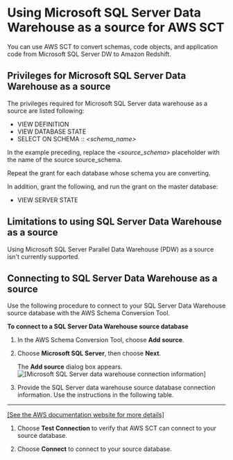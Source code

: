 # Using Microsoft SQL Server Data Warehouse as a source for AWS SCT<a name="CHAP_Source.SQLServerDW"></a>

You can use AWS SCT to convert schemas, code objects, and application code from Microsoft SQL Server DW to Amazon Redshift\. 

## Privileges for Microsoft SQL Server Data Warehouse as a source<a name="CHAP_Source.SQLServerDW.Permissions"></a>

The privileges required for Microsoft SQL Server data warehouse as a source are listed following: 
+ VIEW DEFINITION 
+ VIEW DATABASE STATE 
+ SELECT ON SCHEMA :: *<schema\_name>* 

In the example preceding, replace the *<source\_schema>* placeholder with the name of the source source\_schema\.

Repeat the grant for each database whose schema you are converting\. 

In addition, grant the following, and run the grant on the master database: 
+ VIEW SERVER STATE 

## Limitations to using SQL Server Data Warehouse as a source<a name="CHAP_Source.SQLServerDW.Limitations"></a>

Using Microsoft SQL Server Parallel Data Warehouse \(PDW\) as a source isn't currently supported\.

## Connecting to SQL Server Data Warehouse as a source<a name="CHAP_Source.SQLServerDW.Connecting"></a>

Use the following procedure to connect to your SQL Server Data Warehouse source database with the AWS Schema Conversion Tool\. 

**To connect to a SQL Server Data Warehouse source database**

1. In the AWS Schema Conversion Tool, choose **Add source**\. 

1. Choose **Microsoft SQL Server**, then choose **Next**\. 

   The **Add source** dialog box appears\.  
![\[Microsoft SQL Server data warehouse connection information\]](http://docs.aws.amazon.com/SchemaConversionTool/latest/userguide/images/source-sql-server.png)

1. Provide the SQL Server data warehouse source database connection information\. Use the instructions in the following table\.   
****    
[\[See the AWS documentation website for more details\]](http://docs.aws.amazon.com/SchemaConversionTool/latest/userguide/CHAP_Source.SQLServerDW.html)

1. Choose **Test Connection** to verify that AWS SCT can connect to your source database\. 

1. Choose **Connect** to connect to your source database\.